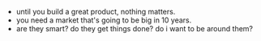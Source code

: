 - until you build a great product, nothing matters.
- you need a market that's going to be big in 10 years.
- are they smart? do they get things done? do i want to be around them?